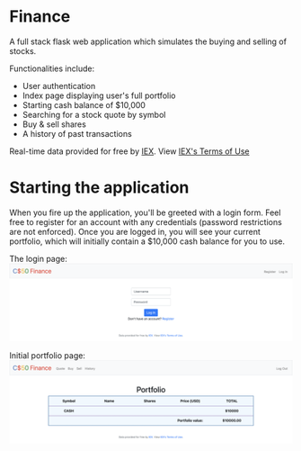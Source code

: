 # Finance
A full stack flask web application which simulates the buying and selling of stocks.

Functionalities include:
- User authentication
- Index page displaying user's full portfolio
- Starting cash balance of $10,000
- Searching for a stock quote by symbol
- Buy & sell shares
- A history of past transactions

Real-time data provided for free by [IEX](https://exchange.iex.io/products/market-data-connectivity/). View [IEX's Terms of Use](https://iexcloud.io/terms/)

# Starting the application
When you fire up the application, you'll be greeted with a login form. Feel free to register for an account with any credentials (password restrictions are not enforced). Once you are logged in, you will see your current portfolio, which will initially contain a $10,000 cash balance for you to use.

The login page:
![Login page](static/images/login.png)

Initial portfolio page:
![Portfolio](static/images/portfolio1.png)
